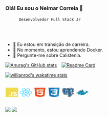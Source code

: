 <div> 

### Olá! Eu sou o Neimar Correia 👋 
&ensp;&ensp;&ensp;&ensp;&ensp;``` Desenvolvedor Full Stack Jr```
 </div>  
 </br>
 </br>
 
 <div>
	
- 🔭 Eu estou em transição de carreira.
- 🌱 No momento, estou aprendendo Docker.
- 💬 Pergunte-me sobre Calistenia.
</div>




[![Anurag's GitHub stats](https://github-readme-stats.vercel.app/api?username=neimarc&show_icons=true&theme=radical)](https://github.com/neimarc/github-readme-stats) &ensp; [![Readme Card](https://github-readme-stats.vercel.app/api/pin/?username=anuraghazra&repo=github-readme-stats)](https://github.com/neimarc/github-readme-stats)


[![willianrod's wakatime stats](https://github-readme-stats.vercel.app/api/wakatime?username=willianrod)](https://github.com/neimarc/github-readme-stats)


<div style="display: inline_block"><br>
  <img align="center" alt="Neimar-Js" height="30" width="40" src="https://raw.githubusercontent.com/devicons/devicon/master/icons/javascript/javascript-plain.svg">
  <img align="center" alt="Neimar-React" height="30" width="40" src="https://raw.githubusercontent.com/devicons/devicon/master/icons/react/react-original.svg">
  <img align="center" alt="Neimar-HTML" height="30" width="40" src="https://raw.githubusercontent.com/devicons/devicon/master/icons/html5/html5-original.svg">
  <img align="center" alt="Neimar-CSS" height="30" width="40" src="https://raw.githubusercontent.com/devicons/devicon/master/icons/css3/css3-original.svg">
  <img align="center" alt="Neimar-Ts" height="30" width="40" src="https://raw.githubusercontent.com/devicons/devicon/master/icons/postgresql/postgresql-original.svg">
  <img align="center" alt="Neimar-Ts" height="30" width="40" src="https://raw.githubusercontent.com/devicons/devicon/master/icons/docker/docker-original.svg">
  
  

##

<div>
<a href = "mailto:neimardeveloper@gmail.com"><img src="https://img.shields.io/badge/-Gmail-%23333?style=for-the-badge&logo=gmail&logoColor=white" target="_blank"></a>
  <a href="https://www.linkedin.com/in/neimarc/" target="_blank"><img src="https://img.shields.io/badge/-LinkedIn-%230077B5?style=for-the-badge&logo=linkedin&logoColor=white" target="_blank"></a> 

</div>



<!-- <img align="right" alt="Neimar-pic" height="150" style="border-radius:50px;" src="https://pps.whatsapp.net/v/t61.24694-24/107374098_304143830971050_8438199148334061929_n.jpg?ccb=11-4&oh=01_AdQ_cYmQ86NexoGmlRAD0hIdc_u0k6kXq2LbFCg4PxiTSA&oe=63D31164">
</div>  Essa é a foto do perfil--!>

